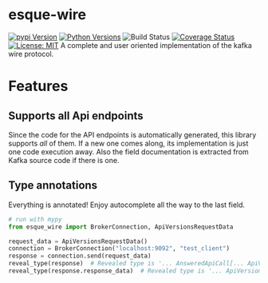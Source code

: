 # esque-wire
[![pypi Version](https://img.shields.io/pypi/v/esque-wire.svg)](https://pypi.org/project/esque-wire/)
[![Python Versions](https://img.shields.io/pypi/pyversions/esque-wire.svg)](https://pypi.org/project/esque-wire/)
![Build Status](https://github.com/real-digital/esque-wire/workflows/Style,%20Unit%20And%20Integration%20Tests/badge.svg)
[![Coverage Status](https://coveralls.io/repos/github/real-digital/esque-wire/badge.svg)](https://coveralls.io/github/real-digital/esque-wire)
[![License: MIT](https://img.shields.io/badge/License-MIT-yellow.svg)](https://opensource.org/licenses/MIT)
A complete and user oriented implementation of the kafka wire protocol.

# Features
## Supports all Api endpoints
Since the code for the API endpoints is automatically generated, this library supports *all* of them.
If a new one comes along, its implementation is just one code execution away. Also the field documentation is extracted
from Kafka source code if there is one.

## Type annotations
Everything is annotated! Enjoy autocomplete all the way to the last field.

```python
# run with mypy
from esque_wire import BrokerConnection, ApiVersionsRequestData

request_data = ApiVersionsRequestData()
connection = BrokerConnection("localhost:9092", "test_client")
response = connection.send(request_data)
reveal_type(response)  # Revealed type is '... AnsweredApiCall[... ApiVersionsRequestData, ... ApiVersionsResponseData]'
reveal_type(response.response_data)  # Revealed type is '... ApiVersionsResponseData*'
```